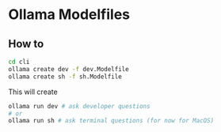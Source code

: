# Ollama Modelfiles

## How to
 
```sh
cd cli
ollama create dev -f dev.Modelfile
ollama create sh -f sh.Modelfile
```

This will create

```sh
ollama run dev # ask developer questions
# or
ollama run sh # ask terminal questions (for now for MacOS)
```
